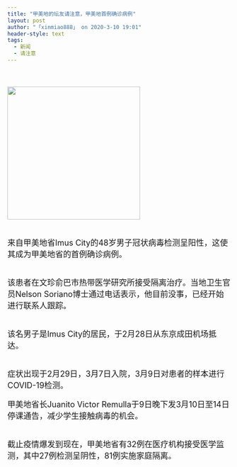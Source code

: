```yaml
---
title: "甲美地的坛友请注意，甲美地首例确诊病例"
layout: post
author: "「xinmiao888」 on 2020-3-10 19:01"
header-style: text
tags:
  - 新闻
  - 请注意
---
```


<head></head>
<body>
 <font style="font-size:18px"><br> </font>
 <br> 
 <ignore_js_op> 
  <img aid="1340602" src="https://bbs.boniu123.cc/data/attachment/forum/202003/10/185535gmmpcfzh16bcmc94.jpg" zoomfile="data/attachment/forum/202003/10/185535gmmpcfzh16bcmc94.jpg" file="data/attachment/forum/202003/10/185535gmmpcfzh16bcmc94.jpg" width="300" inpost="1"> 
  <div class="tip tip_4 aimg_tip" id="aimg_1340602_menu" style="position: absolute; display: none" disautofocus="true"> 
   <div class="xs0"> 
    <p><strong>55.jpg</strong> <em class="xg1">(20.47 KB, 下载次数: 0)</em></p> 
    <p> <a href="forum.php?mod=attachment&amp;aid=MTM0MDYwMnxhOTJkODhiMXwxNTgzOTEzNzcwfDB8NTc3NjEz&amp;nothumb=yes" target="_blank">下载附件</a> &nbsp;<a href="javascript:;" onclick="showWindow(this.id, this.getAttribute('url'), 'get', 0);" id="savephoto_1340602" url="home.php?mod=spacecp&amp;ac=album&amp;op=saveforumphoto&amp;aid=1340602&amp;handlekey=savephoto_1340602">保存到相册</a> </p> 
    <p class="xg1 y"><span title="2020-3-10 18:55">昨天&nbsp;18:55</span> 上传</p> 
   </div> 
   <div class="tip_horn"></div> 
  </div> 
 </ignore_js_op> 
 <br> 
 <font style="font-size:18px"><br> </font>
 <br> 
 <font style="font-size:18px">来自甲美地省Imus City的48岁男子冠状病毒检测呈阳性，这使其成为甲美地省的首例确诊病例。</font>
 <br> 
 <font style="font-size:18px"><br> </font>
 <br> 
 <font style="font-size:18px">该患者在文珍俞巴市热带医学研究所接受隔离治疗。当地卫生官员Nelson Soriano博士通过电话表示，他目前没事，已经开始进行联系人跟踪。</font>
 <br> 
 <font style="font-size:18px"><br> </font>
 <br> 
 <font style="font-size:18px">该名男子是Imus City的居民，于2月28日从东京成田机场抵达。</font>
 <br> 
 <font style="font-size:18px"><br> </font>
 <br> 
 <font style="font-size:18px">症状出现于2月29日，3月7日入院，3月9日对患者的样本进行COVID-19检测。</font>
 <br> 
 <br> 
 <font style="font-size:18px">甲美地省长Juanito Victor Remulla于9日晚下发3月10日至14日停课通告，减少学生接触病毒的机会。</font>
 <br> 
 <font style="font-size:18px"><br> </font>
 <br> 
 <font style="font-size:18px">截止疫情爆发到现在，甲美地省有32例在医疗机构接受医学监测，其中27例检测呈阴性，81例实施家庭隔离。</font>
 <br> 
 <br> 
 <br>
</body>


